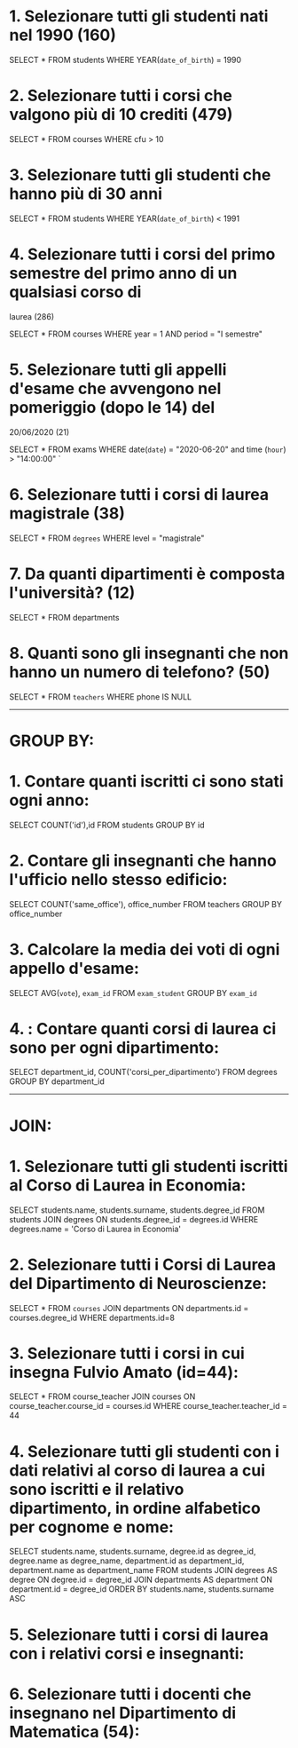 # 1. Selezionare tutti gli studenti nati nel 1990 (160)
  SELECT * 
  FROM students 
  WHERE YEAR(`date_of_birth`) = 1990 


# 2. Selezionare tutti i corsi che valgono più di 10 crediti (479)

SELECT * 
FROM courses 
WHERE cfu > 10



# 3. Selezionare tutti gli studenti che hanno più di 30 anni

SELECT * 
FROM students 
WHERE YEAR(`date_of_birth`) < 1991 




# 4. Selezionare tutti i corsi del primo semestre del primo anno di un qualsiasi corso di
laurea (286)

SELECT * 
FROM courses 
WHERE year = 1 AND period = "I semestre" 



# 5. Selezionare tutti gli appelli d'esame che avvengono nel pomeriggio (dopo le 14) del
20/06/2020 (21)

SELECT * 
FROM exams 
WHERE date(`date`) = "2020-06-20" and time (`hour`) > "14:00:00" `



# 6. Selezionare tutti i corsi di laurea magistrale (38)

SELECT * 
FROM `degrees` 
WHERE level = "magistrale"




# 7. Da quanti dipartimenti è composta l'università? (12)

SELECT * 
FROM departments



# 8. Quanti sono gli insegnanti che non hanno un numero di telefono? (50)
SELECT * 
FROM `teachers` 
WHERE phone IS NULL


<hr>

# GROUP BY:

# 1. Contare quanti iscritti ci sono stati ogni anno:

SELECT COUNT('id'),id 
FROM students 
GROUP BY id

# 2. Contare gli insegnanti che hanno l'ufficio nello stesso edificio:

SELECT COUNT('same_office'), office_number 
FROM teachers 
GROUP BY office_number

# 3. Calcolare la media dei voti di ogni appello d'esame:

SELECT AVG(`vote`), `exam_id` 
FROM `exam_student` 
GROUP BY `exam_id`

# 4. : Contare quanti corsi di laurea ci sono per ogni dipartimento:

SELECT department_id, COUNT('corsi_per_dipartimento') 
FROM degrees 
GROUP BY department_id

<hr>

# JOIN:

# 1. Selezionare tutti gli studenti iscritti al Corso di Laurea in Economia:
SELECT students.name, students.surname, students.degree_id 
FROM students 
JOIN degrees 
ON students.degree_id = degrees.id 
WHERE degrees.name = 'Corso di Laurea in Economia'

# 2. Selezionare tutti i Corsi di Laurea del Dipartimento di Neuroscienze:

SELECT * 
FROM `courses` 
JOIN departments 
ON departments.id = courses.degree_id 
WHERE departments.id=8

# 3. Selezionare tutti i corsi in cui insegna Fulvio Amato (id=44):

SELECT * 
FROM course_teacher 
JOIN courses 
ON course_teacher.course_id = courses.id 
WHERE course_teacher.teacher_id = 44

# 4. Selezionare tutti gli studenti con i dati relativi al corso di laurea a cui sono iscritti e il relativo dipartimento, in ordine alfabetico per cognome e nome:
SELECT students.name, students.surname, degree.id as degree_id, degree.name as degree_name, department.id as department_id, department.name as department_name 
FROM students 
JOIN degrees AS degree 
ON degree.id = degree_id 
JOIN departments AS department 
ON department.id = degree_id 
ORDER BY students.name, students.surname ASC
# 5. Selezionare tutti i corsi di laurea con i relativi corsi e insegnanti:

# 6. Selezionare tutti i docenti che insegnano nel Dipartimento di Matematica (54):


